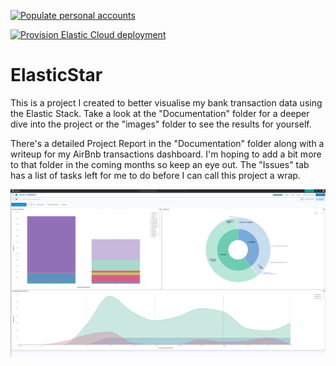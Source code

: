 [![Populate personal accounts](https://github.com/clincha/ElasticStar/actions/workflows/populate-personal-accounts.yml/badge.svg)](https://github.com/clincha/ElasticStar/actions/workflows/populate-personal-accounts.yml)

[![Provision Elastic Cloud deployment](https://github.com/clincha/ElasticStar/actions/workflows/provision-elastic-deployment.yml/badge.svg?branch=master)](https://github.com/clincha/ElasticStar/actions/workflows/provision-elastic-deployment.yml)

# ElasticStar

This is a project I created to better visualise my bank transaction data using the Elastic Stack. Take a look at the "Documentation" folder for a deeper dive into the project or the "images" folder to see the results for yourself.

There's a detailed Project Report in the "Documentation" folder along with a writeup for my AirBnb transactions dashboard. I'm hoping to add a bit more to that folder in the coming months so keep an eye out. The "Issues" tab has a list of tasks left for me to do before I can call this project a wrap.

![business-dashboard-05.png](/images/business-dashboard-05.png)
